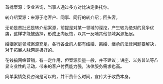 首批案源：专业咨询，当事人通过多方对比决定委托你。

转介绍案源：来源于老客户、同事、同行的转介绍；回头客。

无论是首批还是转介绍案源，前提是对某一领域的深挖，产生较为绝对的竞争优势，这样才能被选择，形成正向反馈，以其一反哺其他领域案源拓展。

婚姻家庭领域案源充足，各行各业的人都有结婚、离婚、继承的法律问题要解决，对于拓展人脉网是极好的。

花钱搞网络营销，有一定作用，但案源质量一般，并不建议；讲座、义务普法等凸显专业性的活动，带来的客户付费能力强，法律服务需求也高。

简单案情免费咨询是可以的，并不费什么时间，宣传大于收费本身。